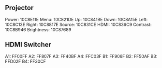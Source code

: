Projector
------------------

Power: 10C8E11E
Menu: 10C821DE
Up: 10C841BE
Down: 10C8A15E
Left: 10C8C13E
Right: 10C8817E
Source: 10C831CE
HDMI: 10C836C9
Contrast: 10C8B946
Brightness: 10C87689

HDMI Switcher
------------------

A1: FF00FF
A2: FF807F
A3: FF40BF
A4: FFC03F
B1: FF906F
B2: FF50AF
B3: FFD02F
B4: FF30CF
